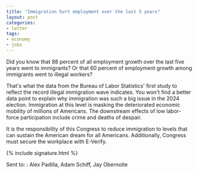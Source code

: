 ```yaml
---
title: "Immigration hurt employment over the last 5 years"
layout: post
categories:
- letter
tags:
- economy
- jobs
---
```


Did you know that 88 percent of all employment growth over the last five years went to immigrants? Or that 60 percent of employment growth among immigrants went to illegal workers?

That's what the data from the Bureau of Labor Statistics' first study to reflect the record illegal immigration wave indicates. You won't find a better data point to explain why immigration was such a big issue in the 2024 election. Immigration at this level is masking the deteriorated economic mobility of millions of Americans. The downstream effects of low labor-force participation include crime and deaths of despair. 

It is the responsibility of this Congress to reduce immigration to levels that can sustain the American dream for all Americans. Additionally, Congress must secure the workplace with E-Verify.

{% include signature.html %}

Sent to:
: Alex Padilla, Adam Schiff, Jay Obernolte
